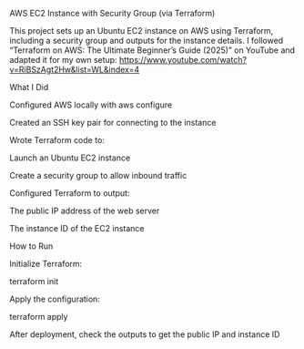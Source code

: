 AWS EC2 Instance with Security Group (via Terraform)

This project sets up an Ubuntu EC2 instance on AWS using Terraform, including a security group and outputs for the instance details.
I followed “Terraform on AWS: The Ultimate Beginner’s Guide (2025)” on YouTube and adapted it for my own setup:
https://www.youtube.com/watch?v=RiBSzAgt2Hw&list=WL&index=4

What I Did

Configured AWS locally with aws configure

Created an SSH key pair for connecting to the instance

Wrote Terraform code to:

Launch an Ubuntu EC2 instance

Create a security group to allow inbound traffic

Configured Terraform to output:

The public IP address of the web server

The instance ID of the EC2 instance

How to Run

Initialize Terraform:

terraform init


Apply the configuration:

terraform apply


After deployment, check the outputs to get the public IP and instance ID